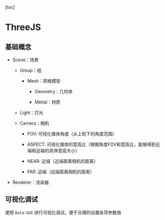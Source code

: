 [toc]

# ThreeJS

## 基础概念

- Scene：场景

    - Group：组

        - Mesh：网格模型

            - Geometry：几何体

            - Metial：材质
        
    - Light：灯光

    - Camera：相机

        - FOV: 可视化锥体角度（从上到下的角度范围）

        - ASPECT: 可视化锥体的宽高比（根据角度FOV和宽高比，能够得到近端和远端的具体宽高大小）

        - NEAR: 近端（近端距离相机的距离）

        - FAR: 远端（远端距离相机的距离）

- Renderer：渲染器

## 可视化调试

使用 `Data-GUI` 进行可视化调试，便于合理的设置各项参数值
